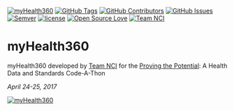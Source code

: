 [![myHealth360](https://img.shields.io/badge/myHealth360-API-ffca96.svg)](README.md)
[![GitHub Tags](https://img.shields.io/github/tag/nci-ats/myHealth360.svg)](https://github.com/nci-ats/myHealth360/tags)
[![GitHub Contributors](https://img.shields.io/github/contributors/nci-ats/myHealth360.svg)](https://github.com/nci-ats/myHealth360/graphs/contributors)
[![GitHub Issues](https://img.shields.io/github/issues/nci-ats/myHealth360.svg)](https://github.com/nci-ats/myHealth360/issues)
[![Semver](https://img.shields.io/badge/SemVer-2.0-blue.svg)](http://semver.org/spec/v2.0.0.html)
[![license](https://img.shields.io/github/license/mashape/apistatus.svg?maxAge=2592000)](https://opensource.org/licenses/MIT)
[![Open Source Love](https://badges.frapsoft.com/os/v1/open-source.svg?v=103)](https://github.com/ellerbrock/open-source-badge/)
[![Team NCI](https://img.shields.io/badge/Team-nci-a80000.svg)](README.md)

# myHealth360

myHealth360 developed by [Team NCI](http://www.nciinc.com/) for the [Proving the Potential](https://www.cccinnovationcenter.com/challenges/proving-the-potential-a-health-data-and-standards-code-a-thon/): A Health Data and Standards Code-A-Thon 

_April 24-25, 2017_

[![myHealth360](https://myhealth360.herokuapp.com/images/myhealth360-logo_480.png)](https://myhealth360.herokuapp.com)
